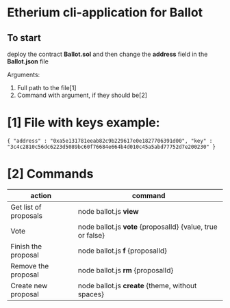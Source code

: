 # Etherium cli-application for Ballot

## To start
deploy the contract **Ballot.sol** and then change the **address** field in the **Ballot.json** file

Arguments:

1. Full path to the file[1]
2. Command with argument, if they should be[2]

# [1] File with keys example:

`{ "address" : "0xa5e131781eeab82c9b229617e0e1827706391d00", "key" : "3c4c2810c56dc6223d5089bc60f76684e664b4d010c45a5abd77752d7e200230" }`

# [2] Commands

action                | command
--------------------- | -----------------------------------------------------------
Get list of proposals | node ballot.js **view**
Vote                  | node ballot.js **vote** {proposalId} {value, true or false}
Finish the proposal   | node ballot.js **f** {proposalId}
Remove the proposal   | node ballot.js **rm** {proposalId}
Create new proposal 	| node ballot.js **create** {theme, without spaces}

